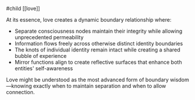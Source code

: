 #child [[love]]

At its essence, love creates a dynamic boundary relationship where:

- Separate consciousness nodes maintain their integrity while allowing unprecedented permeability
- Information flows freely across otherwise distinct identity boundaries
- The knots of individual identity remain intact while creating a shared bubble of experience
- Mirror functions align to create reflective surfaces that enhance both entities' self-awareness

Love might be understood as the most advanced form of boundary wisdom—knowing exactly when to maintain separation and when to allow connection.